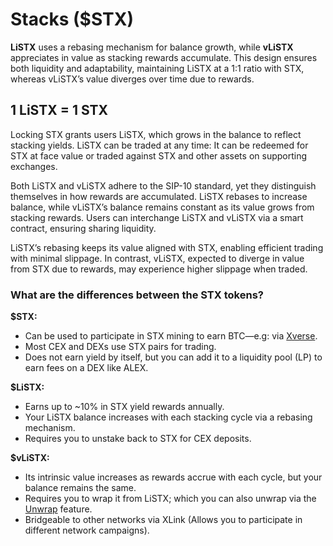 # Stacks ($STX)

**LiSTX** uses a rebasing mechanism for balance growth, while **vLiSTX** appreciates in value as stacking rewards accumulate. This design ensures both liquidity and adaptability, maintaining LiSTX at a 1:1 ratio with STX, whereas vLiSTX’s value diverges over time due to rewards.

## 1 LiSTX = 1 STX <a href="#id-7d7f" id="id-7d7f"></a>

Locking STX grants users LiSTX, which grows in the balance to reflect stacking yields. LiSTX can be traded at any time: It can be redeemed for STX at face value or traded against STX and other assets on supporting exchanges.

Both LiSTX and vLiSTX adhere to the SIP-10 standard, yet they distinguish themselves in how rewards are accumulated. LiSTX rebases to increase balance, while vLiSTX’s balance remains constant as its value grows from stacking rewards. Users can interchange LiSTX and vLiSTX via a smart contract, ensuring sharing liquidity.

LiSTX’s rebasing keeps its value aligned with STX, enabling efficient trading with minimal slippage. In contrast, vLiSTX, expected to diverge in value from STX due to rewards, may experience higher slippage when traded.

### What are the differences between the STX tokens?

**$STX:**

* Can be used to participate in STX mining to earn BTC—e.g: via [Xverse](../../ecosystem-partners/xverse.md).
* Most CEX and DEXs use STX pairs for trading.
* Does not earn yield by itself, but you can add it to a liquidity pool (LP) to earn fees on a DEX like ALEX.

**$LiSTX:**

* Earns up to \~10% in STX yield rewards annually.
* Your LiSTX balance increases with each stacking cycle via a rebasing mechanism.
* Requires you to unstake back to STX for CEX deposits.

**$vLiSTX:**

* Its intrinsic value increases as rewards accrue with each cycle, but your balance remains the same.
* Requires you to wrap it from LiSTX; which you can also unwrap via the [Unwrap](../../features-how-tos/wrapping-unwrapping.md) feature.
* Bridgeable to other networks via XLink (Allows you to participate in different network campaigns).
